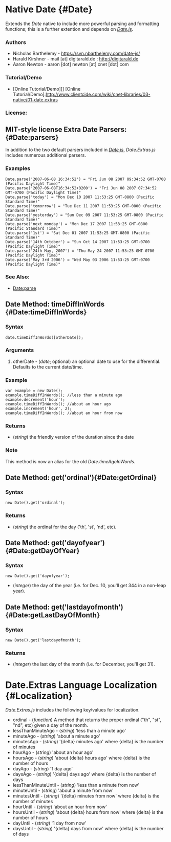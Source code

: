 Native Date {#Date}
===================

Extends the *Date* native to include more powerful parsing and formatting functions; this is a further extention and depends on *[Date.js][]*.

### Authors

* Nicholas Barthelemy - https://svn.nbarthelemy.com/date-js/
* Harald Kirshner - mail [at] digitarald.de ; http://digitarald.de
* Aaron Newton - aaron [dot] newton [at] cnet [dot] com

### Tutorial/Demo

* [Online Tutorial/Demo][]
[Online Tutorial/Demo]:http://www.clientcide.com/wiki/cnet-libraries/03-native/01-date.extras

### License:

MIT-style license
	Extra Date Parsers: {#Date:parsers}
-----------------------------------

In addition to the two default parsers included in *[Date.js][]*, *Date.Extras.js* includes numerous additional parsers.

### Examples

	Date.parse('2007-06-08 16:34:52') = "Fri Jun 08 2007 09:34:52 GMT-0700 (Pacific Daylight Time)"
	Date.parse('2007-06-08T16:34:52+0200') = "Fri Jun 08 2007 07:34:52 GMT-0700 (Pacific Daylight Time)"
	Date.parse('today') = "Mon Dec 10 2007 11:53:25 GMT-0800 (Pacific Standard Time)"
	Date.parse('tomorrow') = "Tue Dec 11 2007 11:53:25 GMT-0800 (Pacific Standard Time)"
	Date.parse('yesterday') = "Sun Dec 09 2007 11:53:25 GMT-0800 (Pacific Standard Time)"
	Date.parse('next monday') = "Mon Dec 17 2007 11:53:25 GMT-0800 (Pacific Standard Time)"
	Date.parse('1st') = "Sat Dec 01 2007 11:53:25 GMT-0800 (Pacific Standard Time)"
	Date.parse('14th October') = "Sun Oct 14 2007 11:53:25 GMT-0700 (Pacific Daylight Time)"
	Date.parse('24th May, 2007') = "Thu May 24 2007 11:53:25 GMT-0700 (Pacific Daylight Time)"
	Date.parse('May 3rd 2006') = "Wed May 03 2006 11:53:25 GMT-0700 (Pacific Daylight Time)"

### See Also:

- [Date:parse][]

Date Method: timeDiffInWords {#Date:timeDiffInWords}
--------------------------------------------------

### Syntax

	date.timeDiffInWords([otherDate]);

### Arguments

1. otherDate - (*date*; optional) an optional date to use for the differential. Defaults to the current date/time.

### Example

	var example = new Date();
	example.timeDiffInWords(); //less than a minute ago
	example.decrement('hour');
	example.timeDiffInWords(); //about an hour ago
	example.increment('hour', 2);
	example.timeDiffInWords(); //about an hour from now

### Returns

* (*string*) the friendly version of the duration since the date

### Note

This method is now an alias for the old *Date.timeAgoInWords*.

Date Method: get('ordinal'){#Date:getOrdinal}
------------------------------------------

### Syntax

	new Date().get('ordinal');

### Returns

* (*string*) the ordinal for the day ('th', 'st', 'nd', etc).

Date Method: get('dayofyear'){#Date:getDayOfYear}
----------------------------------------------

### Syntax

	new Date().get('dayofyear');

* (*integer*) the day of the year (i.e. for Dec. 10, you'll get 344 in a non-leap year).

Date Method: get('lastdayofmonth'){#Date:getLastDayOfMonth}
---------------------------------------------------

### Syntax

	new Date().get('lastdayofmonth');

### Returns

* (*integer*) the last day of the month (i.e. for December, you'll get 31).

Date.Extras Language Localization {#Localization}
==========================================

*Date.Extras.js* includes the following key/values for localization.

* ordinal - (*function*) A method that returns the proper ordinal ("th", "st", "nd", etc) given a day of the month.
* lessThanMinuteAgo - (*string*) 'less than a minute ago'
* minuteAgo - (*string*) 'about a minute ago'
* minutesAgo - (*string*) '{delta} minutes ago' where {delta} is the number of minutes
* hourAgo - (*string*) 'about an hour ago'
* hoursAgo - (*string*) 'about {delta} hours ago' where {delta} is the number of hours
* dayAgo - (*string*) '1 day ago'
* daysAgo - (*string*) '{delta} days ago' where {delta} is the number of days
* lessThanMinuteUntil - (*string*) 'less than a minute from now'
* minuteUntil - (*string*) 'about a minute from now'
* minutesUntil - (*string*) '{delta} minutes from now' where {delta} is the number of minutes
* hourUntil - (*string*) 'about an hour from now'
* hoursUntil - (*string*) 'about {delta} hours from now' where {delta} is the number of hours
* dayUntil - (*string*) '1 day from now'
* daysUntil - (*string*) '{delta} days from now' where {delta} is the number of days

[Date.js]: /docs/Native/Date
[Date:parse]: /docs/Native/Date#Date:parse
